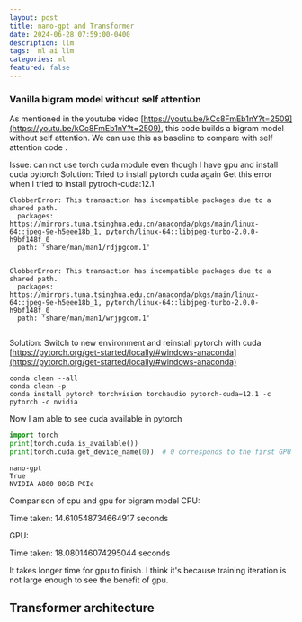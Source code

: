 ```yaml
---
layout: post
title: nano-gpt and Transformer  
date: 2024-06-28 07:59:00-0400
description: llm 
tags:  ml ai llm
categories: ml
featured: false
---
```


### Vanilla bigram model without self attention 
As mentioned in the youtube video [https://youtu.be/kCc8FmEb1nY?t=2509](https://youtu.be/kCc8FmEb1nY?t=2509),
this code builds a bigram model without self attention.
We can use this as baseline to compare with self attention code .

Issue: can not use torch cuda module even though I have gpu and install cuda pytorch
Solution: Tried to install pytorch cuda again
Get this error when I tried to install pytroch-cuda:12.1
```
ClobberError: This transaction has incompatible packages due to a shared path.
  packages: https://mirrors.tuna.tsinghua.edu.cn/anaconda/pkgs/main/linux-64::jpeg-9e-h5eee18b_1, pytorch/linux-64::libjpeg-turbo-2.0.0-h9bf148f_0
  path: 'share/man/man1/rdjpgcom.1'


ClobberError: This transaction has incompatible packages due to a shared path.
  packages: https://mirrors.tuna.tsinghua.edu.cn/anaconda/pkgs/main/linux-64::jpeg-9e-h5eee18b_1, pytorch/linux-64::libjpeg-turbo-2.0.0-h9bf148f_0
  path: 'share/man/man1/wrjpgcom.1'


```

Solution: Switch to new environment and reinstall pytorch with cuda
[https://pytorch.org/get-started/locally/#windows-anaconda](https://pytorch.org/get-started/locally/#windows-anaconda)
```
conda clean --all
conda clean -p
conda install pytorch torchvision torchaudio pytorch-cuda=12.1 -c pytorch -c nvidia
```

Now I am able to see cuda available in pytorch
```python
import torch
print(torch.cuda.is_available())
print(torch.cuda.get_device_name(0))  # 0 corresponds to the first GPU
```

```
nano-gpt
True
NVIDIA A800 80GB PCIe
```



Comparison of cpu and gpu for bigram model
CPU:

Time taken: 14.610548734664917 seconds

GPU:

Time taken: 18.080146074295044 seconds

It takes longer time for gpu to finish. 
I think it's because training iteration is not large enough to see the benefit of gpu.


## Transformer architecture


